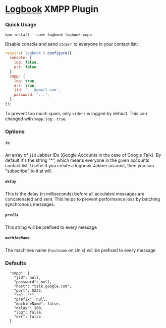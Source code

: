 [Logbook](https://github.com/jpillora/node-logbook) XMPP Plugin
============

### Quick Usage

```
npm install --save logbook logbook-xmpp
```

Disable console and send `stderr` to everyone in your contact list:

``` javascript
require('logbook').configure({
  console: {
    log: false,
    err: false
  },
  xmpp: {
    log: true,
    err: true,
    jid: '...@gmail.com',
    password: '...',
  }
});
```

To prevent too much spam, only `stderr` is logged by default.
This can changed with `xmpp.log: true`.

### Options

##### `to`

An array of `jid` Jabber IDs (Google Accounts in the case of Google Talk).
By default it's the string "*", which means everyone in the given
accounts contact list. Useful if you create
a logbook Jabber account, then you can "subscribe" to it at will.

##### `delay`

This is the delay (in milliseconds) before all acculated messages are concatenated and sent.
This helps to prevent performance loss by batching synchronous messages.

##### `prefix`

This string will be prefixed to every message

##### `machineName`

The machines name (`hostname` on Unix) will be prefixed to every message

### Defaults
```
  "xmpp": {
    "jid": null,
    "password": null,
    "host": "talk.google.com",
    "port": 5222,
    "to": "*",
    "prefix": null,
    "machineName": false,
    "delay": 100,
    "log": false,
    "err": false
  }
```
